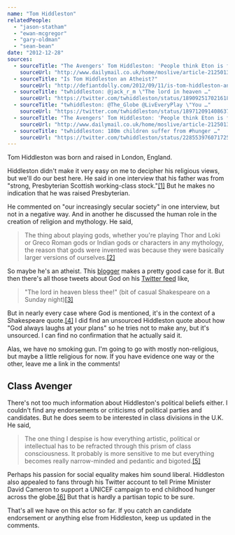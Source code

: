 ```yaml
---
name: "Tom Hiddleston"
relatedPeople:
  - "jason-statham"
  - "ewan-mcgregor"
  - "gary-oldman"
  - "sean-bean"
date: "2012-12-28"
sources:
  - sourceTitle: "The Avengers' Tom Hiddleston: 'People think Eton is full of arrogance, braying toffs. It just isn't true.'"
    sourceUrl: "http://www.dailymail.co.uk/home/moslive/article-2125013/The-Avengers-Tom-Hiddleston-People-think-Eton-arrogant-braying-toffs-It-just-isnt-true.html"
  - sourceTitle: "Is Tom Hiddleston an Atheist?"
    sourceUrl: "http://defiantdolly.com/2012/09/11/is-tom-hiddleston-an-atheist/"
  - sourceTitle: "twhiddleston: @jack_r_m \"The lord in heaven …"
    sourceUrl: "https://twitter.com/twhiddleston/status/189092517021618176"
  - sourceTitle: "twhiddleston: @The_Globe @LivEveryPlay \"You …"
    sourceUrl: "https://twitter.com/twhiddleston/status/189712091408637952"
  - sourceTitle: "The Avengers' Tom Hiddleston: 'People think Eton is full of arrogant, braying toffs. It just isn't true.'"
    sourceUrl: "http://www.dailymail.co.uk/home/moslive/article-2125013/The-Avengers-Tom-Hiddleston-People-think-Eton-arrogant-braying-toffs-It-just-isnt-true.html"
  - sourceTitle: "twhiddleston: 180m children suffer from #hunger …"
    sourceUrl: "https://twitter.com/twhiddleston/status/228553976071725056"
---
```


Tom Hiddleston was born and raised in London, England.

Hiddleston didn't make it very easy on me to decipher his religious views, but we'll do our best here. He said in one interview that his father was from "strong, Presbyterian Scottish working-class stock."<a class="source-citation" href="http://www.dailymail.co.uk/home/moslive/article-2125013/The-Avengers-Tom-Hiddleston-People-think-Eton-arrogant-braying-toffs-It-just-isnt-true.html" title="The Avengers&apos; Tom Hiddleston: &apos;People think Eton is full of arrogance, braying toffs. It just isn&apos;t true.&apos;">[1]</a> But he makes no indication that he was raised Presbyterian.

He commented on "our increasingly secular society" in one interview, but not in a negative way. And in another he discussed the human role in the creation of religion and mythology. He said,

>The thing about playing gods, whether you're playing Thor and Loki or Greco Roman gods or Indian gods or characters in any mythology, the reason that gods were invented was because they were basically larger versions of ourselves.<a class="source-citation" href="http://defiantdolly.com/2012/09/11/is-tom-hiddleston-an-atheist/" title="Is Tom Hiddleston an Atheist?">[2]</a>

So maybe he's an atheist. This [blogger](http://defiantdolly.com/2012/09/11/is-tom-hiddleston-an-atheist/) makes a pretty good case for it. But then there's all those tweets about God on his [Twitter feed](https://twitter.com/twhiddleston) like,

>"The lord in heaven bless thee!" (bit of casual Shakespeare on a Sunday night)<a class="source-citation" href="https://twitter.com/twhiddleston/status/189092517021618176" title="twhiddleston: @jack_r_m &quot;The lord in heaven …">[3]</a>

But in nearly every case where God is mentioned, it's in the context of a Shakespeare quote.<a class="source-citation" href="https://twitter.com/twhiddleston/status/189712091408637952" title="twhiddleston: @The_Globe @LivEveryPlay &quot;You …">[4]</a> I did find an unsourced Hiddleston quote about how "God always laughs at your plans" so he tries not to make any, but it's unsourced. I can find no confirmation that he actually said it.

Alas, we have no smoking gun. I'm going to go with mostly non-religious, but maybe a little religious for now. If you have evidence one way or the other, leave me a link in the comments!


## Class Avenger

There's not too much information about Hiddleston's political beliefs either. I couldn't find any endorsements or criticisms of political parties and candidates. But he does seem to be interested in class divisions in the U.K. He said,

>The one thing I despise is how everything artistic, political or intellectual has to be refracted through this prism of class consciousness. It probably is more sensitive to me but everything becomes really narrow-minded and pedantic and bigoted.<a class="source-citation" href="http://www.dailymail.co.uk/home/moslive/article-2125013/The-Avengers-Tom-Hiddleston-People-think-Eton-arrogant-braying-toffs-It-just-isnt-true.html" title="The Avengers&apos; Tom Hiddleston: &apos;People think Eton is full of arrogant, braying toffs. It just isn&apos;t true.&apos;">[5]</a>

Perhaps his passion for social equality makes him sound liberal. Hiddleston also appealed to fans through his Twitter account to tell Prime Minister David Cameron to support a UNICEF campaign to end childhood hunger across the globe.<a class="source-citation" href="https://twitter.com/twhiddleston/status/228553976071725056" title="twhiddleston: 180m children suffer from #hunger …">[6]</a> But that is hardly a partisan topic to be sure.

That's all we have on this actor so far. If you catch an candidate endorsement or anything else from Hiddleston, keep us updated in the comments.